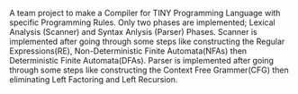 A team project to make a Compiler for TINY Programming Language with specific Programming Rules.
Only two phases are implemented; Lexical Analysis (Scanner) and Syntax Anlysis (Parser) Phases.
Scanner is implemented after going through some steps like constructing the Regular Expressions(RE), Non-Deterministic Finite Automata(NFAs) then Deterministic Finite Automata(DFAs).
Parser is implemented after going through some steps like constructing the Context Free Grammer(CFG) then eliminating Left Factoring and Left Recursion.
